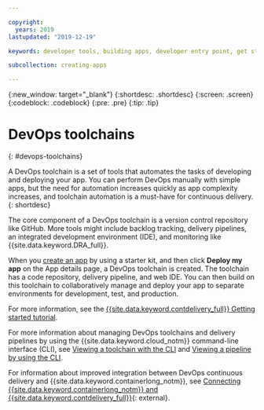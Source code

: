 ```yaml
---

copyright:
  years: 2019
lastupdated: "2019-12-19"

keywords: developer tools, building apps, developer entry point, get started coding, DevOps, toolchain, continuous delivery, cluster

subcollection: creating-apps

---
```

{:new_window: target="_blank"}
{:shortdesc: .shortdesc}
{:screen: .screen}
{:codeblock: .codeblock}
{:pre: .pre}
{:tip: .tip}

# DevOps toolchains
{: #devops-toolchains}

A DevOps toolchain is a set of tools that automates the tasks of developing and deploying your app. You can perform DevOps manually with simple apps, but the need for automation increases quickly as app complexity increases, and toolchain automation is a must-have for continuous delivery.
{: shortdesc}

The core component of a DevOps toolchain is a version control repository like GitHub. More tools might include backlog tracking, delivery pipelines, an integrated development environment (IDE), and monitoring like {{site.data.keyword.DRA_full}}.

When you [create an app](/docs/apps?topic=creating-apps-getting-started) by using a starter kit, and then click **Deploy my app** on the App details page, a DevOps toolchain is created. The toolchain has a code repository, delivery pipeline, and web IDE. You can then build on this toolchain to collaboratively manage and deploy your app to separate environments for development, test, and production.

For more information, see the [{{site.data.keyword.contdelivery_full}} Getting started tutorial](/docs/services/ContinuousDelivery?topic=ContinuousDelivery-getting-started).

For more information about managing DevOps toolchains and delivery pipelines by using the {{site.data.keyword.cloud_notm}} command-line interface (CLI), see [Viewing a toolchain with the CLI](/docs/services/ContinuousDelivery?topic=ContinuousDelivery-toolchains_getting_started#viewing-toolchain-cli) and [Viewing a pipeline by using the CLI](/docs/services/ContinuousDelivery?topic=ContinuousDelivery-pipeline-working#viewing-pipeline-cli).

For information about improved integration between DevOps continuous delivery and {{site.data.keyword.containerlong_notm}}, see [Connecting {{site.data.keyword.containerlong_notm}} and {{site.data.keyword.contdelivery_full}}](https://www.ibm.com/cloud/blog/announcements/connecting-ibm-cloud-kubernetes-service-and-ibm-continuous-delivery){: external}.
